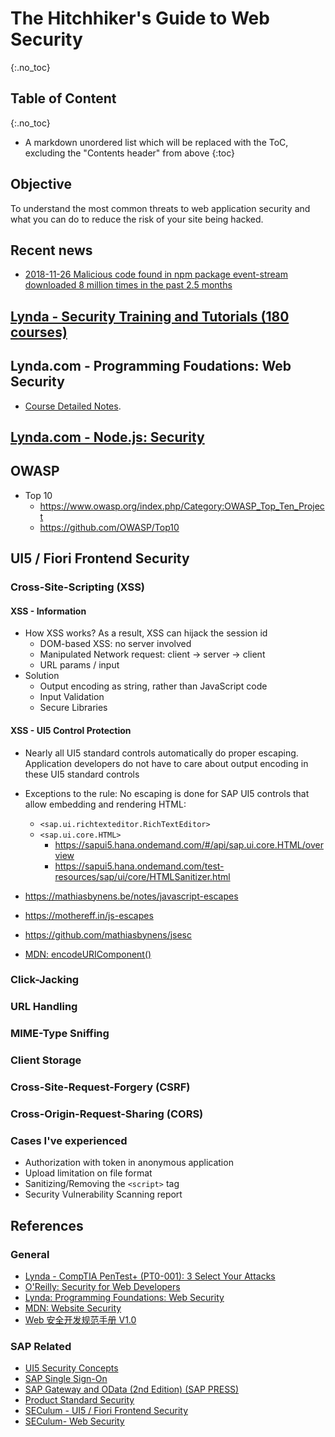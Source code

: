 # The Hitchhiker's Guide to Web Security

{:.no_toc}

## Table of Content
{:.no_toc}

- A markdown unordered list which will be replaced with the ToC, excluding the "Contents header" from above
{:toc}

## Objective

To understand the most common threats to web application security and what you can do to reduce the risk of your site being hacked.

## Recent news

- [2018-11-26 Malicious code found in npm package event-stream downloaded 8 million times in the past 2.5 months](https://snyk.io/blog/malicious-code-found-in-npm-package-event-stream)

## [Lynda - Security Training and Tutorials (180 courses)](https://www.lynda.com/Security-training-tutorials/2069-0.html)

## Lynda.com - Programming Foudations: Web Security 

- [Course Detailed Notes](./lynda-web-security).

## [Lynda.com - Node.js: Security](https://www.lynda.com/Node-js-tutorials/Node-js-Security/746317-2.html)

## OWASP

- Top 10
    - <https://www.owasp.org/index.php/Category:OWASP_Top_Ten_Project>
    - <https://github.com/OWASP/Top10>

## UI5 / Fiori Frontend Security

### Cross-Site-Scripting (XSS)

#### XSS - Information

- How XSS works? As a result, XSS can hijack the session id
  - DOM-based XSS: no server involved
  - Manipulated Network request: client -> server -> client
  - URL params / input
- Solution
  - Output encoding as string, rather than JavaScript code
  - Input Validation
  - Secure Libraries

#### XSS - UI5 Control Protection

- Nearly all UI5 standard controls automatically do proper escaping. Application developers do not have to care about output encoding in these UI5 standard controls
- Exceptions to the rule: No escaping is done for SAP UI5 controls that allow embedding and rendering HTML:

  - `<sap.ui.richtexteditor.RichTextEditor>`
  - `<sap.ui.core.HTML>` 
    - <https://sapui5.hana.ondemand.com/#/api/sap.ui.core.HTML/overview>
    - <https://sapui5.hana.ondemand.com/test-resources/sap/ui/core/HTMLSanitizer.html>

- <https://mathiasbynens.be/notes/javascript-escapes>
- <https://mothereff.in/js-escapes>
- <https://github.com/mathiasbynens/jsesc>
- [MDN: encodeURIComponent()](https://developer.mozilla.org/en-US/docs/Web/JavaScript/Reference/Global_Objects/encodeURIComponent)

### Click-Jacking

### URL Handling

### MIME-Type Sniffing

### Client Storage

### Cross-Site-Request-Forgery (CSRF)

### Cross-Origin-Request-Sharing (CORS)

### Cases I've experienced

- Authorization with token in anonymous application
- Upload limitation on file format
- Sanitizing/Removing the `<script>` tag
- Security Vulnerability Scanning report

## References

### General

- [Lynda - CompTIA PenTest+ (PT0-001): 3 Select Your Attacks](https://www.lynda.com/IT-Infrastructure-tutorials/CompTIA-PenTest-PT0-001-3-Select-Your-Attacks/789017-2.html)
- [O'Reilly: Security for Web Developers](https://www.oreilly.com/library/view/security-for-web/9781491928684/)
- [Lynda: Programming Foundations: Web Security](https://www.lynda.com/Web-Development-tutorials/Foundations-Programming-Web-Security/133330-2.html)
- [MDN: Website Security](https://developer.mozilla.org/en-US/docs/Learn/Server-side/First_steps/Website_security)
- [Web 安全开发规范手册 V1.0](https://mp.weixin.qq.com/s/KKXs_KkwhJ_TM2bz7KbM2Q)

### SAP Related

- [UI5 Security Concepts](https://help.sap.com/viewer/468a97775123488ab3345a0c48cadd8f/7.51.4/en-US/91f3298b6f4d1014b6dd926db0e91070.html)
- [SAP Single Sign-On](https://help.sap.com/viewer/product/SAP_SINGLE_SIGN-ON/en-US)
- [SAP Gateway and OData (2nd Edition) (SAP PRESS)](https://sap.sharepoint.com/:b:/t/IncidentHandlingTeam1/EZ5_1RhNumxDnGStBklgV0wBDi5ZV6p-7S9H1KhP6mZuZg?e=3ZLuWU)
- [Product Standard Security](https://wiki.wdf.sap.corp/wiki/x/CwvML)
- [SECulum - UI5 / Fiori Frontend Security](https://wiki.wdf.sap.corp/wiki/pages/viewpage.action?pageId=1682838250)
- [SECulum- Web Security](https://wiki.wdf.sap.corp/wiki/display/SECulum/SECulum-+Web+Security)
